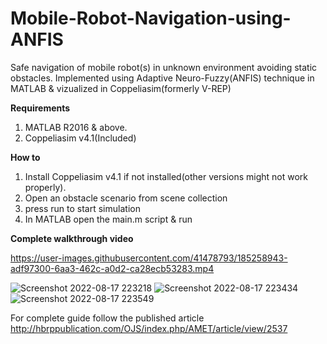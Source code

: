 # Mobile-Robot-Navigation-using-ANFIS
Safe navigation of mobile robot(s) in unknown environment avoiding static obstacles. Implemented using Adaptive Neuro-Fuzzy(ANFIS) technique in MATLAB &amp; vizualized in Coppeliasim(formerly V-REP)

**Requirements**
1. MATLAB R2016 & above.
2. Coppeliasim v4.1(Included)

**How to**
1. Install Coppeliasim v4.1 if not installed(other versions might not work properly).
2. Open an obstacle scenario from scene collection
3. press run to start simulation
4. In MATLAB open the main.m script & run

**Complete walkthrough video**


https://user-images.githubusercontent.com/41478793/185258943-adf97300-6aa3-462c-a0d2-ca28ecb53283.mp4


![Screenshot 2022-08-17 223218](https://user-images.githubusercontent.com/41478793/185257502-8f960ec7-aef2-474c-bf6c-92e50c65c007.png)
![Screenshot 2022-08-17 223434](https://user-images.githubusercontent.com/41478793/185257507-26410b8a-de4c-4d23-b235-5c2943552ce9.png)
![Screenshot 2022-08-17 223549](https://user-images.githubusercontent.com/41478793/185257517-57433924-ebd6-4cdc-9233-7ad0ec10a8f4.png)

For complete guide follow the published article 
http://hbrppublication.com/OJS/index.php/AMET/article/view/2537
